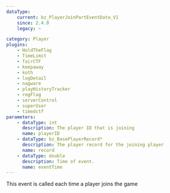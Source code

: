 ```yaml
---
dataType:
    current: bz_PlayerJoinPartEventData_V1
    since: 2.4.0
    legacy: ~

category: Player
plugins:
    - HoldTheFlag
    - TimeLimit
    - fairCTF
    - keepaway
    - koth
    - logDetail
    - nagware
    - playHistoryTracker
    - regFlag
    - serverControl
    - superUser
    - timedctf
parameters:
    - dataType: int
      description: The player ID that is joining
      name: playerID
    - dataType: bz_BasePlayerRecord*
      description: The player record for the joining player
      name: record
    - dataType: double
      description: Time of event.
      name: eventTime
---
```


This event is called each time a player joins the game
